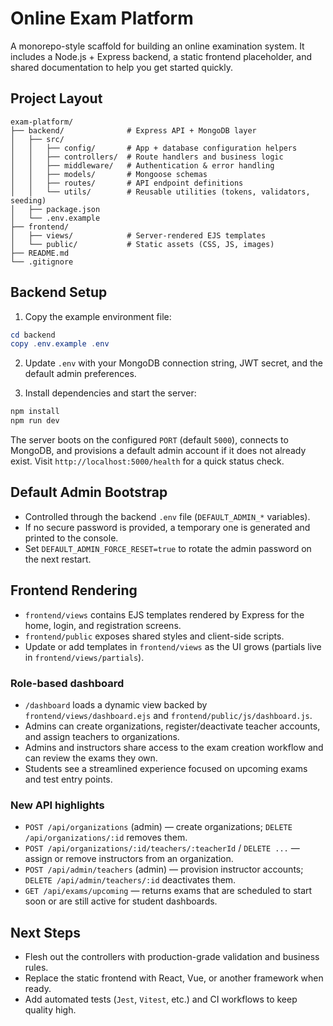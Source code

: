 # Online Exam Platform

A monorepo-style scaffold for building an online examination system. It includes a Node.js + Express backend, a static frontend placeholder, and shared documentation to help you get started quickly.

## Project Layout

```
exam-platform/
├── backend/              # Express API + MongoDB layer
│   ├── src/
│   │   ├── config/       # App + database configuration helpers
│   │   ├── controllers/  # Route handlers and business logic
│   │   ├── middleware/   # Authentication & error handling
│   │   ├── models/       # Mongoose schemas
│   │   ├── routes/       # API endpoint definitions
│   │   └── utils/        # Reusable utilities (tokens, validators, seeding)
│   ├── package.json
│   └── .env.example
├── frontend/
│   ├── views/            # Server-rendered EJS templates
│   └── public/           # Static assets (CSS, JS, images)
├── README.md
└── .gitignore
```

## Backend Setup

1. Copy the example environment file:

```powershell
cd backend
copy .env.example .env
```

2. Update `.env` with your MongoDB connection string, JWT secret, and the default admin preferences.

3. Install dependencies and start the server:

```powershell
npm install
npm run dev
```

The server boots on the configured `PORT` (default `5000`), connects to MongoDB, and provisions a default admin account if it does not already exist. Visit `http://localhost:5000/health` for a quick status check.

## Default Admin Bootstrap

- Controlled through the backend `.env` file (`DEFAULT_ADMIN_*` variables).
- If no secure password is provided, a temporary one is generated and printed to the console.
- Set `DEFAULT_ADMIN_FORCE_RESET=true` to rotate the admin password on the next restart.

## Frontend Rendering

- `frontend/views` contains EJS templates rendered by Express for the home, login, and registration screens.
- `frontend/public` exposes shared styles and client-side scripts.
- Update or add templates in `frontend/views` as the UI grows (partials live in `frontend/views/partials`).

### Role-based dashboard

- `/dashboard` loads a dynamic view backed by `frontend/views/dashboard.ejs` and `frontend/public/js/dashboard.js`.
- Admins can create organizations, register/deactivate teacher accounts, and assign teachers to organizations.
- Admins and instructors share access to the exam creation workflow and can review the exams they own.
- Students see a streamlined experience focused on upcoming exams and test entry points.

### New API highlights

- `POST /api/organizations` (admin) — create organizations; `DELETE /api/organizations/:id` removes them.
- `POST /api/organizations/:id/teachers/:teacherId` / `DELETE ...` — assign or remove instructors from an organization.
- `POST /api/admin/teachers` (admin) — provision instructor accounts; `DELETE /api/admin/teachers/:id` deactivates them.
- `GET /api/exams/upcoming` — returns exams that are scheduled to start soon or are still active for student dashboards.

## Next Steps

- Flesh out the controllers with production-grade validation and business rules.
- Replace the static frontend with React, Vue, or another framework when ready.
- Add automated tests (`Jest`, `Vitest`, etc.) and CI workflows to keep quality high.
